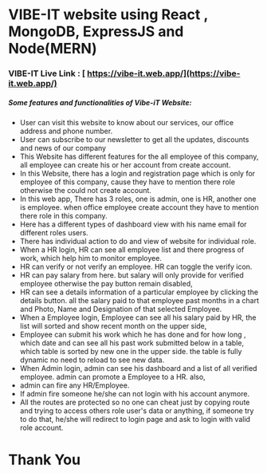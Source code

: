 # VIBE-IT website using React , MongoDB, ExpressJS and Node(MERN)

### VIBE-IT Live Link : [ https://vibe-it.web.app/](https://vibe-it.web.app/)

##### Some features and functionalities of Vibe-iT Website:

- User can visit this website to know about our services, our office address and phone number.
- User can subscribe to our newsletter to get all the updates, discounts and news of our company
- This Website has different features for the all employee of this company, all employee can create his or her account from create account.
- In this Website, there has a login and registration page which is only for employee of this company, cause they have to mention there role otherwise the could not create account.
- In this web app, There has 3 roles, one is admin, one is HR, another one is employee. when office employee create account they have to mention there role in this company.
- Here has a different types of dashboard view with his name email for different roles users.
- There has individual action to do and view of website for individual role.
- When a HR login, HR can see all employee list and there progress of work, which help him to monitor employee.
- HR can verify or not verify an employee. HR can toggle the verify icon.
- HR can pay salary from here. but salary will only provide for verified employee otherwise the pay button remain disabled,
- HR can see a details information of a particular employee by clicking the details button. all the salary paid to that employee past months in a chart and Photo, Name and Designation of that selected Employee.
- When a Employee login, Employee can see all his salary paid by HR, the list will sorted and show recent month on the upper side,
- Employee can submit his work which he has done and for how long , which date and can see all his past work submitted below in a table, which table is sorted by new one in the upper side. the table is fully dynamic no need to reload to see new data.
- When Admin login, admin can see his dashboard and a list of all verified employee. admin can promote a Employee to a HR. also,
- admin can fire any HR/Employee.
- If admin fire someone he/she can not login with his account anymore.
- All the routes are protected so no one can cheat just by copying route and trying to access others role user's data or anything, if someone try to do that, he/she will redirect to login page and ask to login with valid role account.

# Thank You
